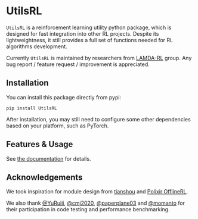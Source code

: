 # UtilsRL

`UtilsRL` is a reinforcement learning utility python package, which is designed for fast integration into other RL projects. Despite its lightweightness, it still provides a full set of functions needed for RL algorithms development. 

Currently `UtilsRL` is maintained by researchers from [LAMDA-RL](https://github.com/LAMDA-RL) group. Any bug report / feature request / improvement is appreciated.

## Installation
You can install this package directly from pypi:
```shell
pip install UtilsRL
```
After installation, you may still need to configure some other dependencies based on your platform, such as PyTorch.

## Features & Usage
See [the documentation](https://utilsrl.readthedocs.io) for details.

## Acknowledgements
We took inspiration for module design from [tianshou](https://github.com/thu-ml/tianshou) and [Polixir OfflineRL](https://github.com/polixir/OfflineRL).

We also thank [@YuRuiii](https://github.com/YuRuiii), [@cmj2020](https://github.com/cmj2002), [@paperplane03](https://github.com/paperplane03) and [@momanto](https://github.com/momanto) for their participation in code testing and performance benchmarking. 

